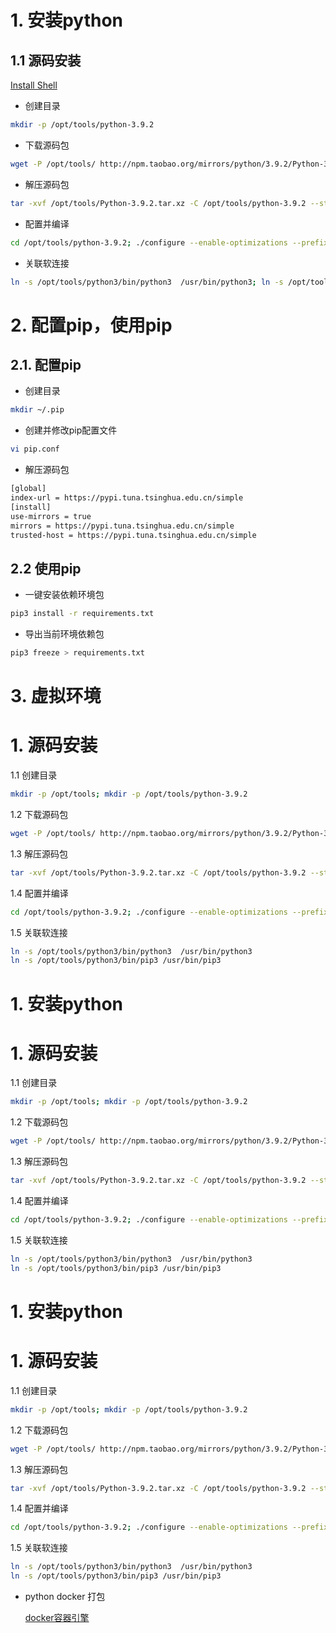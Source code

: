 # 1. 安装python

## 1.1 源码安装

[Install Shell](https://www.notion.so/Install-Shell-7d4e2d04171649d59c3ec89fb833e0a9)

- 创建目录

```bash
mkdir -p /opt/tools/python-3.9.2
```

- 下载源码包

```bash
wget -P /opt/tools/ http://npm.taobao.org/mirrors/python/3.9.2/Python-3.9.2.tar.xz
```

- 解压源码包

```bash
tar -xvf /opt/tools/Python-3.9.2.tar.xz -C /opt/tools/python-3.9.2 --strip-components 1
```

- 配置并编译

```bash
cd /opt/tools/python-3.9.2; ./configure --enable-optimizations --prefix=/opt/tools/python3 --with-ssl; make && make install
```

- 关联软连接

```bash
ln -s /opt/tools/python3/bin/python3  /usr/bin/python3; ln -s /opt/tools/python3/bin/pip3 /usr/bin/pip3
```

# 2. 配置pip，使用pip

## 2.1. 配置pip

- 创建目录

```bash
mkdir ~/.pip
```

- 创建并修改pip配置文件

```bash
vi pip.conf
```

- 解压源码包

```bash
[global]
index-url = https://pypi.tuna.tsinghua.edu.cn/simple
[install]
use-mirrors = true
mirrors = https://pypi.tuna.tsinghua.edu.cn/simple
trusted-host = https://pypi.tuna.tsinghua.edu.cn/simple
```

## 2.2 使用pip

- 一键安装依赖环境包

```bash
pip3 install -r requirements.txt
```

- 导出当前环境依赖包

```bash
pip3 freeze > requirements.txt
```

# 3. 虚拟环境

# 1. 源码安装

1.1 创建目录

```bash
mkdir -p /opt/tools; mkdir -p /opt/tools/python-3.9.2
```

1.2 下载源码包

```bash
wget -P /opt/tools/ http://npm.taobao.org/mirrors/python/3.9.2/Python-3.9.2.tar.xz
```

1.3 解压源码包

```bash
tar -xvf /opt/tools/Python-3.9.2.tar.xz -C /opt/tools/python-3.9.2 --strip-components 1
```

1.4 配置并编译

```bash
cd /opt/tools/python-3.9.2; ./configure --enable-optimizations --prefix=/opt/tools/python3 --with-ssl; make && make install
```

1.5 关联软连接

```bash
ln -s /opt/tools/python3/bin/python3  /usr/bin/python3
ln -s /opt/tools/python3/bin/pip3 /usr/bin/pip3
```

# 1. 安装python

# 1. 源码安装

1.1 创建目录

```bash
mkdir -p /opt/tools; mkdir -p /opt/tools/python-3.9.2
```

1.2 下载源码包

```bash
wget -P /opt/tools/ http://npm.taobao.org/mirrors/python/3.9.2/Python-3.9.2.tar.xz
```

1.3 解压源码包

```bash
tar -xvf /opt/tools/Python-3.9.2.tar.xz -C /opt/tools/python-3.9.2 --strip-components 1
```

1.4 配置并编译

```bash
cd /opt/tools/python-3.9.2; ./configure --enable-optimizations --prefix=/opt/tools/python3 --with-ssl; make && make install
```

1.5 关联软连接

```bash
ln -s /opt/tools/python3/bin/python3  /usr/bin/python3
ln -s /opt/tools/python3/bin/pip3 /usr/bin/pip3
```

# 1. 安装python

# 1. 源码安装

1.1 创建目录

```bash
mkdir -p /opt/tools; mkdir -p /opt/tools/python-3.9.2
```

1.2 下载源码包

```bash
wget -P /opt/tools/ http://npm.taobao.org/mirrors/python/3.9.2/Python-3.9.2.tar.xz
```

1.3 解压源码包

```bash
tar -xvf /opt/tools/Python-3.9.2.tar.xz -C /opt/tools/python-3.9.2 --strip-components 1
```

1.4 配置并编译

```bash
cd /opt/tools/python-3.9.2; ./configure --enable-optimizations --prefix=/opt/tools/python3 --with-ssl; make && make install
```

1.5 关联软连接

```bash
ln -s /opt/tools/python3/bin/python3  /usr/bin/python3
ln -s /opt/tools/python3/bin/pip3 /usr/bin/pip3
```

- python docker 打包
    
    [docker容器引擎](https://www.notion.so/docker-de9c4725af7c4b43ac6f59b04a73ee16)